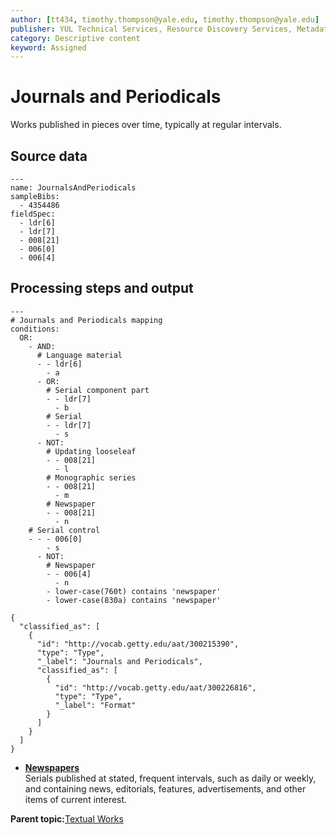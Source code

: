 ```yaml
---
author: [tt434, timothy.thompson@yale.edu, timothy.thompson@yale.edu]
publisher: YUL Technical Services, Resource Discovery Services, Metadata Services Unit
category: Descriptive content
keyword: Assigned
---
```


# Journals and Periodicals

Works published in pieces over time, typically at regular intervals.

## Source data

```
---
name: JournalsAndPeriodicals
sampleBibs:
  - 4354486
fieldSpec:
  - ldr[6]
  - ldr[7]
  - 008[21]
  - 006[0]
  - 006[4]
```

## Processing steps and output

```
---
# Journals and Periodicals mapping
conditions:
  OR:
    - AND:
      # Language material
      - - ldr[6]
        - a
      - OR:
        # Serial component part
        - - ldr[7]
          - b
        # Serial
        - - ldr[7]
          - s
      - NOT:
        # Updating looseleaf
        - - 008[21]
          - l
        # Monographic series
        - - 008[21]
          - m
        # Newspaper
        - - 008[21]
          - n
    # Serial control
    - - - 006[0]
        - s
      - NOT:
        # Newspaper
        - - 006[4]
          - n       
        - lower-case(760t) contains 'newspaper'
        - lower-case(830a) contains 'newspaper'
```

```
{
  "classified_as": [
    {
      "id": "http://vocab.getty.edu/aat/300215390",
      "type": "Type",
      "_label": "Journals and Periodicals",
      "classified_as": [
        {
          "id": "http://vocab.getty.edu/aat/300226816",
          "type": "Type",
          "_label": "Format"
        }
      ]
    }
  ]    		
}
```

-   **[Newspapers](../../tasks/supertypes/newspapers.md)**  
Serials published at stated, frequent intervals, such as daily or weekly, and containing news, editorials, features, advertisements, and other items of current interest.

**Parent topic:**[Textual Works](../../tasks/supertypes/textualformats.md)

